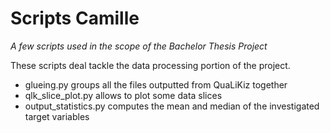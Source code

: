 # Scripts Camille

*A few scripts used in the scope of the Bachelor Thesis Project*

These scripts deal tackle the data processing portion of the project.
* glueing.py groups all the files outputted from QuaLiKiz together
* qlk_slice_plot.py allows to plot some data slices
* output_statistics.py computes the mean and median of the investigated target variables
